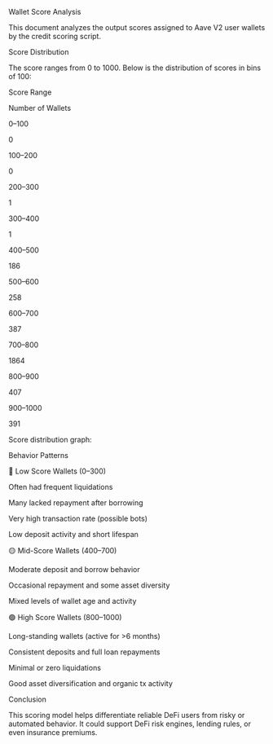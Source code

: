 Wallet Score Analysis

This document analyzes the output scores assigned to Aave V2 user wallets by the credit scoring script.

Score Distribution

The score ranges from 0 to 1000. Below is the distribution of scores in bins of 100:

Score Range

Number of Wallets

0–100

0

100–200

0

200–300

1

300–400

1

400–500

186

500–600

258

600–700

387

700–800

1864

800–900

407

900–1000

391

Score distribution graph:



Behavior Patterns

🔴 Low Score Wallets (0–300)

Often had frequent liquidations

Many lacked repayment after borrowing

Very high transaction rate (possible bots)

Low deposit activity and short lifespan

🟡 Mid-Score Wallets (400–700)

Moderate deposit and borrow behavior

Occasional repayment and some asset diversity

Mixed levels of wallet age and activity

🟢 High Score Wallets (800–1000)

Long-standing wallets (active for >6 months)

Consistent deposits and full loan repayments

Minimal or zero liquidations

Good asset diversification and organic tx activity

Conclusion

This scoring model helps differentiate reliable DeFi users from risky or automated behavior. It could support DeFi risk engines, lending rules, or even insurance premiums.

